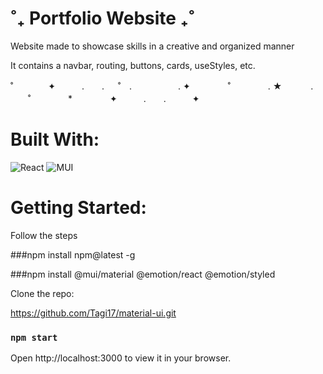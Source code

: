 # ˚₊ Portfolio Website ₊˚

Website made to showcase skills in a creative and organized manner 

It contains a navbar, routing, buttons, cards, useStyles, etc.

˚　　　　✦　　　.　　. 　 ˚　.　　　　　 . ✦　　　 　˚　　　　 . ★
　　　.   　　˚　　 　　*　　 　　✦　　　.　　.　　　✦

# Built With:

![React](https://img.shields.io/badge/react-%2320232a.svg?style=for-the-badge&logo=react&logoColor=%2361DAFB)
![MUI](https://img.shields.io/badge/MUI-%230081CB.svg?style=for-the-badge&logo=mui&logoColor=white)

# Getting Started:

Follow the steps

###npm install npm@latest -g

###npm install @mui/material @emotion/react @emotion/styled

Clone the repo:

https://github.com/Tagi17/material-ui.git 

### `npm start`

Open http://localhost:3000 to view it in your browser.

